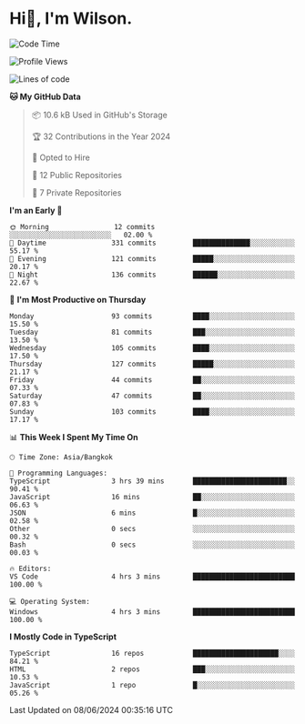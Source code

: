 # Hi👋, I'm Wilson.
<!--START_SECTION:waka-->
![Code Time](http://img.shields.io/badge/Code%20Time-1%2C459%20hrs%204%20mins-blue)

![Profile Views](http://img.shields.io/badge/Profile%20Views-0-blue)

![Lines of code](https://img.shields.io/badge/From%20Hello%20World%20I%27ve%20Written-267.3%20thousand%20lines%20of%20code-blue)

**🐱 My GitHub Data** 

> 📦 10.6 kB Used in GitHub's Storage 
 > 
> 🏆 32 Contributions in the Year 2024
 > 
> 💼 Opted to Hire
 > 
> 📜 12 Public Repositories 
 > 
> 🔑 7 Private Repositories 
 > 
**I'm an Early 🐤** 

```text
🌞 Morning                12 commits          ░░░░░░░░░░░░░░░░░░░░░░░░░   02.00 % 
🌆 Daytime                331 commits         ██████████████░░░░░░░░░░░   55.17 % 
🌃 Evening                121 commits         █████░░░░░░░░░░░░░░░░░░░░   20.17 % 
🌙 Night                  136 commits         ██████░░░░░░░░░░░░░░░░░░░   22.67 % 
```
📅 **I'm Most Productive on Thursday** 

```text
Monday                   93 commits          ████░░░░░░░░░░░░░░░░░░░░░   15.50 % 
Tuesday                  81 commits          ███░░░░░░░░░░░░░░░░░░░░░░   13.50 % 
Wednesday                105 commits         ████░░░░░░░░░░░░░░░░░░░░░   17.50 % 
Thursday                 127 commits         █████░░░░░░░░░░░░░░░░░░░░   21.17 % 
Friday                   44 commits          ██░░░░░░░░░░░░░░░░░░░░░░░   07.33 % 
Saturday                 47 commits          ██░░░░░░░░░░░░░░░░░░░░░░░   07.83 % 
Sunday                   103 commits         ████░░░░░░░░░░░░░░░░░░░░░   17.17 % 
```


📊 **This Week I Spent My Time On** 

```text
🕑︎ Time Zone: Asia/Bangkok

💬 Programming Languages: 
TypeScript               3 hrs 39 mins       ███████████████████████░░   90.41 % 
JavaScript               16 mins             ██░░░░░░░░░░░░░░░░░░░░░░░   06.63 % 
JSON                     6 mins              █░░░░░░░░░░░░░░░░░░░░░░░░   02.58 % 
Other                    0 secs              ░░░░░░░░░░░░░░░░░░░░░░░░░   00.32 % 
Bash                     0 secs              ░░░░░░░░░░░░░░░░░░░░░░░░░   00.03 % 

🔥 Editors: 
VS Code                  4 hrs 3 mins        █████████████████████████   100.00 % 

💻 Operating System: 
Windows                  4 hrs 3 mins        █████████████████████████   100.00 % 
```

**I Mostly Code in TypeScript** 

```text
TypeScript               16 repos            █████████████████████░░░░   84.21 % 
HTML                     2 repos             ███░░░░░░░░░░░░░░░░░░░░░░   10.53 % 
JavaScript               1 repo              █░░░░░░░░░░░░░░░░░░░░░░░░   05.26 % 
```




 Last Updated on 08/06/2024 00:35:16 UTC
<!--END_SECTION:waka-->
